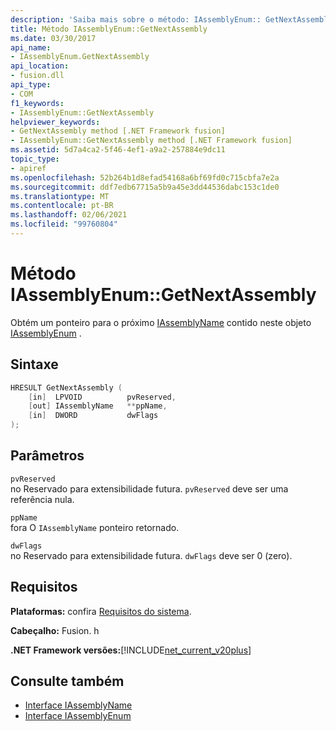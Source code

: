 ```yaml
---
description: 'Saiba mais sobre o método: IAssemblyEnum:: GetNextAssembly'
title: Método IAssemblyEnum::GetNextAssembly
ms.date: 03/30/2017
api_name:
- IAssemblyEnum.GetNextAssembly
api_location:
- fusion.dll
api_type:
- COM
f1_keywords:
- IAssemblyEnum::GetNextAssembly
helpviewer_keywords:
- GetNextAssembly method [.NET Framework fusion]
- IAssemblyEnum::GetNextAssembly method [.NET Framework fusion]
ms.assetid: 5d7a4ca2-5f46-4ef1-a9a2-257884e9dc11
topic_type:
- apiref
ms.openlocfilehash: 52b264b1d8efad54168a6bf69fd0c715cbfa7e2a
ms.sourcegitcommit: ddf7edb67715a5b9a45e3dd44536dabc153c1de0
ms.translationtype: MT
ms.contentlocale: pt-BR
ms.lasthandoff: 02/06/2021
ms.locfileid: "99760804"
---
```

# <a name="iassemblyenumgetnextassembly-method"></a>Método IAssemblyEnum::GetNextAssembly

Obtém um ponteiro para o próximo [IAssemblyName](iassemblyname-interface.md) contido neste objeto [IAssemblyEnum](iassemblyenum-interface.md) .  
  
## <a name="syntax"></a>Sintaxe  
  
```cpp  
HRESULT GetNextAssembly (  
    [in]  LPVOID          pvReserved,  
    [out] IAssemblyName   **ppName,  
    [in]  DWORD           dwFlags  
);  
```  
  
## <a name="parameters"></a>Parâmetros  

 `pvReserved`  
 no Reservado para extensibilidade futura. `pvReserved` deve ser uma referência nula.  
  
 `ppName`  
 fora O `IAssemblyName` ponteiro retornado.  
  
 `dwFlags`  
 no Reservado para extensibilidade futura. `dwFlags` deve ser 0 (zero).  
  
## <a name="requirements"></a>Requisitos  

 **Plataformas:** confira [Requisitos do sistema](../../get-started/system-requirements.md).  
  
 **Cabeçalho:** Fusion. h  
  
 **.NET Framework versões:**[!INCLUDE[net_current_v20plus](../../../../includes/net-current-v20plus-md.md)]  
  
## <a name="see-also"></a>Consulte também

- [Interface IAssemblyName](iassemblyname-interface.md)
- [Interface IAssemblyEnum](iassemblyenum-interface.md)
